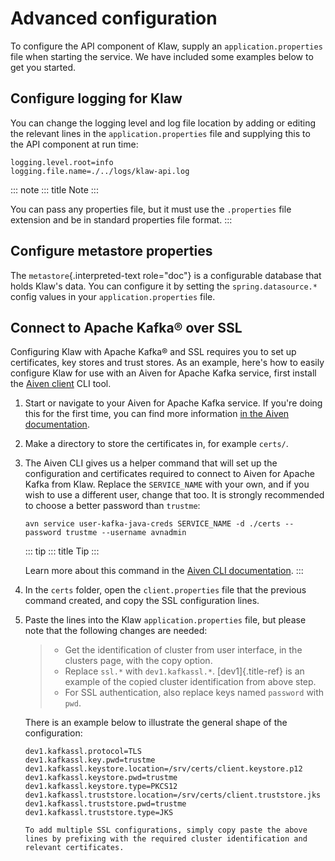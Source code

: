 # Advanced configuration

To configure the API component of Klaw, supply an
`application.properties` file when starting the service. We have
included some examples below to get you started.

## Configure logging for Klaw

You can change the logging level and log file location by adding or
editing the relevant lines in the `application.properties` file and
supplying this to the API component at run time:

    logging.level.root=info
    logging.file.name=./../logs/klaw-api.log

::: note
::: title
Note
:::

You can pass any properties file, but it must use the `.properties` file
extension and be in standard properties file format.
:::

## Configure metastore properties

The `metastore`{.interpreted-text role="doc"} is a configurable database
that holds Klaw\'s data. You can configure it by setting the
`spring.datasource.*` config values in your `application.properties`
file.

## Connect to Apache Kafka® over SSL

Configuring Klaw with Apache Kafka® and SSL requires you to set up
certificates, key stores and trust stores. As an example, here\'s how to
easily configure Klaw for use with an Aiven for Apache Kafka service,
first install the [Aiven client](https://github.com/aiven/aiven-client)
CLI tool.

1.  Start or navigate to your Aiven for Apache Kafka service. If you\'re
    doing this for the first time, you can find more information [in the
    Aiven
    documentation](https://docs.aiven.io/docs/products/kafka/getting-started.html).

2.  Make a directory to store the certificates in, for example `certs/`.

3.  The Aiven CLI gives us a helper command that will set up the
    configuration and certificates required to connect to Aiven for
    Apache Kafka from Klaw. Replace the `SERVICE_NAME` with your own,
    and if you wish to use a different user, change that too. It is
    strongly recommended to choose a better password than `trustme`:

        avn service user-kafka-java-creds SERVICE_NAME -d ./certs --password trustme --username avnadmin

    ::: tip
    ::: title
    Tip
    :::

    Learn more about this command in the [Aiven CLI
    documentation](https://docs.aiven.io/docs/tools/cli/service/user.html#avn-service-user-kafka-java-creds).
    :::

4.  In the `certs` folder, open the `client.properties` file that the
    previous command created, and copy the SSL configuration lines.

5.  Paste the lines into the Klaw `application.properties` file, but
    please note that the following changes are needed:

    > -   Get the identification of cluster from user interface, in the
    >     clusters page, with the copy option.
    > -   Replace `ssl.*` with `dev1.kafkassl.*`. [dev1]{.title-ref} is
    >     an example of the copied cluster identification from above
    >     step.
    > -   For SSL authentication, also replace keys named `password`
    >     with `pwd`.

    There is an example below to illustrate the general shape of the
    configuration:

        dev1.kafkassl.protocol=TLS
        dev1.kafkassl.key.pwd=trustme
        dev1.kafkassl.keystore.location=/srv/certs/client.keystore.p12
        dev1.kafkassl.keystore.pwd=trustme
        dev1.kafkassl.keystore.type=PKCS12
        dev1.kafkassl.truststore.location=/srv/certs/client.truststore.jks
        dev1.kafkassl.truststore.pwd=trustme
        dev1.kafkassl.truststore.type=JKS

        To add multiple SSL configurations, simply copy paste the above lines by prefixing with the required cluster identification and relevant certificates.
